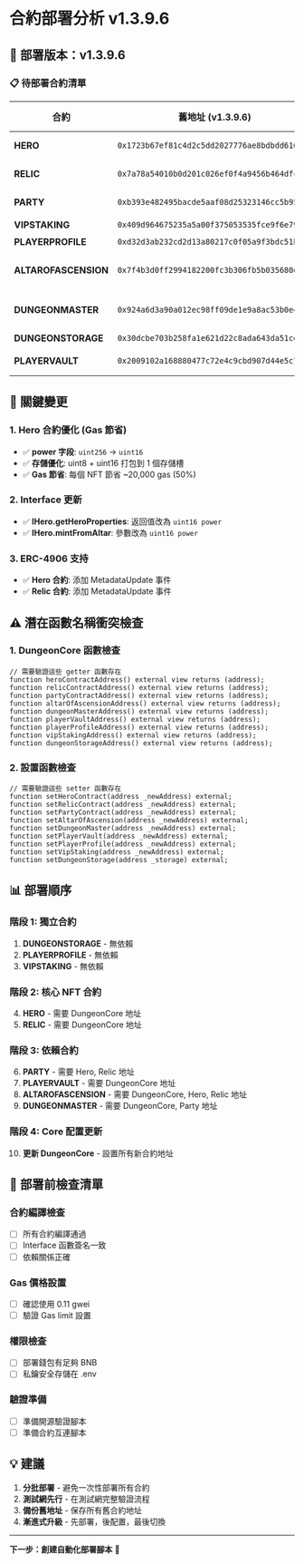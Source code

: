 # 合約部署分析 v1.3.9.6

## 🎯 部署版本：v1.3.9.6

### 📋 待部署合約清單

| 合約 | 舊地址 (v1.3.9.6) | 新地址 (v1.3.9.6) | 依賴關係 |
|------|------------------|-------------------|----------|
| **HERO** | `0x1723b67ef81c4d2c5dd2027776ae8bdbdd61636b` | 待部署 | 依賴: DungeonCore |
| **RELIC** | `0x7a78a54010b0d201c026ef0f4a9456b464dfce11` | 待部署 | 依賴: DungeonCore |
| **PARTY** | `0xb393e482495bacde5aaf08d25323146cc5b9567f` | 待部署 | 依賴: Hero, Relic |
| **VIPSTAKING** | `0x409d964675235a5a00f375053535fce9f6e79882` | 待部署 | 獨立部署 |
| **PLAYERPROFILE** | `0xd32d3ab232cd2d13a80217c0f05a9f3bdc51b44b` | 待部署 | 獨立部署 |
| **ALTAROFASCENSION** | `0x7f4b3d0ff2994182200fc3b306fb5b035680de3c` | 待部署 | 依賴: DungeonCore, Hero, Relic |
| **DUNGEONMASTER** | `0x924a6d3a90a012ec98ff09de1e9a8ac53b0e46dd` | 待部署 | 依賴: DungeonCore, Party |
| **DUNGEONSTORAGE** | `0x30dcbe703b258fa1e621d22c8ada643da51ceb4c` | 待部署 | 獨立部署 |
| **PLAYERVAULT** | `0x2009102a168880477c72e4c9cbd907d44e5c751c` | 待部署 | 依賴: DungeonCore |

## 🔧 關鍵變更

### 1. Hero 合約優化 (Gas 節省)
- ✅ **power 字段**: `uint256` → `uint16`
- ✅ **存儲優化**: uint8 + uint16 打包到 1 個存儲槽
- ✅ **Gas 節省**: 每個 NFT 節省 ~20,000 gas (50%)

### 2. Interface 更新
- ✅ **IHero.getHeroProperties**: 返回值改為 `uint16 power`
- ✅ **IHero.mintFromAltar**: 參數改為 `uint16 power`

### 3. ERC-4906 支持
- ✅ **Hero 合約**: 添加 MetadataUpdate 事件
- ✅ **Relic 合約**: 添加 MetadataUpdate 事件

## ⚠️ 潛在函數名稱衝突檢查

### 1. DungeonCore 函數檢查
```solidity
// 需要驗證這些 getter 函數存在
function heroContractAddress() external view returns (address);
function relicContractAddress() external view returns (address);
function partyContractAddress() external view returns (address);
function altarOfAscensionAddress() external view returns (address);
function dungeonMasterAddress() external view returns (address);
function playerVaultAddress() external view returns (address);
function playerProfileAddress() external view returns (address);
function vipStakingAddress() external view returns (address);
function dungeonStorageAddress() external view returns (address);
```

### 2. 設置函數檢查
```solidity
// 需要驗證這些 setter 函數存在
function setHeroContract(address _newAddress) external;
function setRelicContract(address _newAddress) external;
function setPartyContract(address _newAddress) external;
function setAltarOfAscension(address _newAddress) external;
function setDungeonMaster(address _newAddress) external;
function setPlayerVault(address _newAddress) external;
function setPlayerProfile(address _newAddress) external;
function setVipStaking(address _newAddress) external;
function setDungeonStorage(address _storage) external;
```

## 📊 部署順序

### 階段 1: 獨立合約
1. **DUNGEONSTORAGE** - 無依賴
2. **PLAYERPROFILE** - 無依賴  
3. **VIPSTAKING** - 無依賴

### 階段 2: 核心 NFT 合約
4. **HERO** - 需要 DungeonCore 地址
5. **RELIC** - 需要 DungeonCore 地址

### 階段 3: 依賴合約
6. **PARTY** - 需要 Hero, Relic 地址
7. **PLAYERVAULT** - 需要 DungeonCore 地址
8. **ALTAROFASCENSION** - 需要 DungeonCore, Hero, Relic 地址
9. **DUNGEONMASTER** - 需要 DungeonCore, Party 地址

### 階段 4: Core 配置更新
10. **更新 DungeonCore** - 設置所有新合約地址

## 🚨 部署前檢查清單

### 合約編譯檢查
- [ ] 所有合約編譯通過
- [ ] Interface 函數簽名一致
- [ ] 依賴關係正確

### Gas 價格設置
- [ ] 確認使用 0.11 gwei
- [ ] 驗證 Gas limit 設置

### 權限檢查
- [ ] 部署錢包有足夠 BNB
- [ ] 私鑰安全存儲在 .env

### 驗證準備
- [ ] 準備開源驗證腳本
- [ ] 準備合約互連腳本

## 💡 建議

1. **分批部署** - 避免一次性部署所有合約
2. **測試網先行** - 在測試網完整驗證流程
3. **備份舊地址** - 保存所有舊合約地址
4. **漸進式升級** - 先部署，後配置，最後切換

---

**下一步：創建自動化部署腳本** 🚀